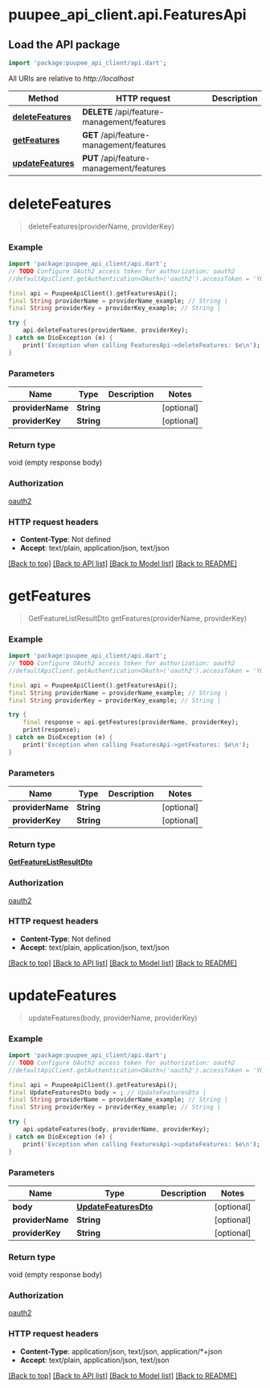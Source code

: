 # puupee_api_client.api.FeaturesApi

## Load the API package
```dart
import 'package:puupee_api_client/api.dart';
```

All URIs are relative to *http://localhost*

Method | HTTP request | Description
------------- | ------------- | -------------
[**deleteFeatures**](FeaturesApi.md#deletefeatures) | **DELETE** /api/feature-management/features | 
[**getFeatures**](FeaturesApi.md#getfeatures) | **GET** /api/feature-management/features | 
[**updateFeatures**](FeaturesApi.md#updatefeatures) | **PUT** /api/feature-management/features | 


# **deleteFeatures**
> deleteFeatures(providerName, providerKey)



### Example
```dart
import 'package:puupee_api_client/api.dart';
// TODO Configure OAuth2 access token for authorization: oauth2
//defaultApiClient.getAuthentication<OAuth>('oauth2').accessToken = 'YOUR_ACCESS_TOKEN';

final api = PuupeeApiClient().getFeaturesApi();
final String providerName = providerName_example; // String | 
final String providerKey = providerKey_example; // String | 

try {
    api.deleteFeatures(providerName, providerKey);
} catch on DioException (e) {
    print('Exception when calling FeaturesApi->deleteFeatures: $e\n');
}
```

### Parameters

Name | Type | Description  | Notes
------------- | ------------- | ------------- | -------------
 **providerName** | **String**|  | [optional] 
 **providerKey** | **String**|  | [optional] 

### Return type

void (empty response body)

### Authorization

[oauth2](../README.md#oauth2)

### HTTP request headers

 - **Content-Type**: Not defined
 - **Accept**: text/plain, application/json, text/json

[[Back to top]](#) [[Back to API list]](../README.md#documentation-for-api-endpoints) [[Back to Model list]](../README.md#documentation-for-models) [[Back to README]](../README.md)

# **getFeatures**
> GetFeatureListResultDto getFeatures(providerName, providerKey)



### Example
```dart
import 'package:puupee_api_client/api.dart';
// TODO Configure OAuth2 access token for authorization: oauth2
//defaultApiClient.getAuthentication<OAuth>('oauth2').accessToken = 'YOUR_ACCESS_TOKEN';

final api = PuupeeApiClient().getFeaturesApi();
final String providerName = providerName_example; // String | 
final String providerKey = providerKey_example; // String | 

try {
    final response = api.getFeatures(providerName, providerKey);
    print(response);
} catch on DioException (e) {
    print('Exception when calling FeaturesApi->getFeatures: $e\n');
}
```

### Parameters

Name | Type | Description  | Notes
------------- | ------------- | ------------- | -------------
 **providerName** | **String**|  | [optional] 
 **providerKey** | **String**|  | [optional] 

### Return type

[**GetFeatureListResultDto**](GetFeatureListResultDto.md)

### Authorization

[oauth2](../README.md#oauth2)

### HTTP request headers

 - **Content-Type**: Not defined
 - **Accept**: text/plain, application/json, text/json

[[Back to top]](#) [[Back to API list]](../README.md#documentation-for-api-endpoints) [[Back to Model list]](../README.md#documentation-for-models) [[Back to README]](../README.md)

# **updateFeatures**
> updateFeatures(body, providerName, providerKey)



### Example
```dart
import 'package:puupee_api_client/api.dart';
// TODO Configure OAuth2 access token for authorization: oauth2
//defaultApiClient.getAuthentication<OAuth>('oauth2').accessToken = 'YOUR_ACCESS_TOKEN';

final api = PuupeeApiClient().getFeaturesApi();
final UpdateFeaturesDto body = ; // UpdateFeaturesDto | 
final String providerName = providerName_example; // String | 
final String providerKey = providerKey_example; // String | 

try {
    api.updateFeatures(body, providerName, providerKey);
} catch on DioException (e) {
    print('Exception when calling FeaturesApi->updateFeatures: $e\n');
}
```

### Parameters

Name | Type | Description  | Notes
------------- | ------------- | ------------- | -------------
 **body** | [**UpdateFeaturesDto**](UpdateFeaturesDto.md)|  | [optional] 
 **providerName** | **String**|  | [optional] 
 **providerKey** | **String**|  | [optional] 

### Return type

void (empty response body)

### Authorization

[oauth2](../README.md#oauth2)

### HTTP request headers

 - **Content-Type**: application/json, text/json, application/*+json
 - **Accept**: text/plain, application/json, text/json

[[Back to top]](#) [[Back to API list]](../README.md#documentation-for-api-endpoints) [[Back to Model list]](../README.md#documentation-for-models) [[Back to README]](../README.md)

